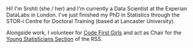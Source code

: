 
Hi! I'm Srshti (she / her) and I'm currently a Data Scientist at the Experian DataLabs in London. I've just finished my PhD in Statistics through the STOR-i Centre for Doctoral Training (based at Lancaster University). 

Alongside work, I volunteer for [Code First Girls](https://codefirstgirls.com/courses/coding-kickstarter/) and act as Chair for the [Young Statisticians Section](https://rss.org.uk/membership/rss-groups-and-committees/sections/young-statisticians/) of the RSS.
